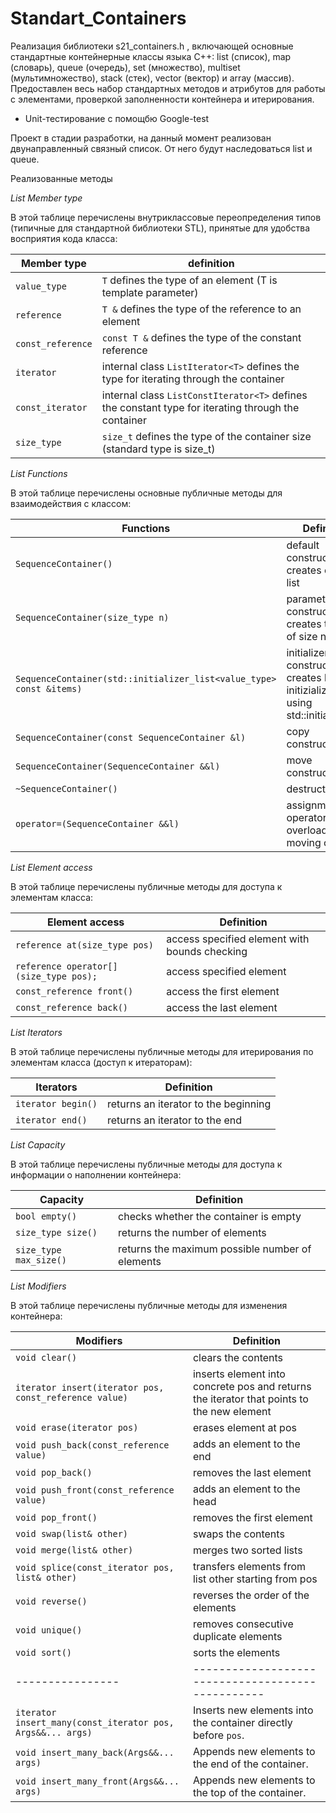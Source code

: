 # Standart_Containers

Реализация библиотеки s21_containers.h , включающей основные стандартные контейнерные классы языка С++: list (список), map (словарь), queue (очередь), set (множество),  multiset (мультимножество), stack (стек), vector (вектор) и array (массив). Предоставлен весь набор стандартных методов и атрибутов для работы с элементами, проверкой заполненности контейнера и итерирования. 
+ Unit-тестирование с помощбю Google-test

Проект в стадии разработки, на данный момент реализован двунаправленный связный список. От него будут наследоваться list и queue. 

  <summary>Реализованные методы</summary>

  

*List Member type*

В этой таблице перечислены внутриклассовые переопределения типов (типичные для стандартной библиотеки STL), принятые для удобства восприятия кода класса:

| Member type            | definition                                                                             |
|------------------------|----------------------------------------------------------------------------------------|
| `value_type`             | `T` defines the type of an element (T is template parameter)                                  |
| `reference`              | `T &` defines the type of the reference to an element                                                             |
| `const_reference`        | `const T &` defines the type of the constant reference                                         |
| `iterator`               | internal class `ListIterator<T>` defines the type for iterating through the container                                                 |
| `const_iterator`         | internal class `ListConstIterator<T>` defines the constant type for iterating through the container                                           |
| `size_type`              | `size_t` defines the type of the container size (standard type is size_t) |

*List Functions*

В этой таблице перечислены основные публичные методы для взаимодействия с классом:

| Functions      | Definition                                      |
|----------------|-------------------------------------------------|
| `SequenceContainer()`  | default constructor, creates empty list                                  |
| `SequenceContainer(size_type n)`  | parameterized constructor, creates the list of size n                                 |
| `SequenceContainer(std::initializer_list<value_type> const &items)`  | initializer list constructor, creates list initizialized using std::initializer_list<T>    |
| `SequenceContainer(const SequenceContainer &l)`  | copy constructor  |
| `SequenceContainer(SequenceContainer &&l)`  | move constructor  |
| `~SequenceContainer()`  | destructor  |
| `operator=(SequenceContainer &&l)`      | assignment operator overload for moving object                                |

*List Element access*

В этой таблице перечислены публичные методы для доступа к элементам класса:

| Element access | Definition                                      |
|----------------|-------------------------------------------------|
| `reference at(size_type pos)`                     | access specified element with bounds checking                                          |
| `reference operator[](size_type pos);`             | access specified element                                                               |
| `const_reference front()`          | access the first element                        |
| `const_reference back()`           | access the last element                         |

*List Iterators*

В этой таблице перечислены публичные методы для итерирования по элементам класса (доступ к итераторам):

| Iterators      | Definition                                      |
|----------------|-------------------------------------------------|
| `iterator begin()`    | returns an iterator to the beginning            |
| `iterator end()`        | returns an iterator to the end                  |

*List Capacity*

В этой таблице перечислены публичные методы для доступа к информации о наполнении контейнера:

| Capacity       | Definition                                      |
|----------------|-------------------------------------------------|
| `bool empty()`          | checks whether the container is empty           |
| `size_type size()`           | returns the number of elements                  |
| `size_type max_size()`       | returns the maximum possible number of elements |

*List Modifiers*

В этой таблице перечислены публичные методы для изменения контейнера:

| Modifiers      | Definition                                      |
|----------------|-------------------------------------------------|
| `void clear()`          | clears the contents                             |
| `iterator insert(iterator pos, const_reference value)`         | inserts element into concrete pos and returns the iterator that points to the new element     |
| `void erase(iterator pos)`          | erases element at pos                                 |
| `void push_back(const_reference value)`      | adds an element to the end                      |
| `void pop_back()`   | removes the last element        |
| `void push_front(const_reference value)`      | adds an element to the head                      |
| `void pop_front()`   | removes the first element        |
| `void swap(list& other)`                   | swaps the contents                                                                     |
| `void merge(list& other)`                   | merges two sorted lists                                                                      |
| `void splice(const_iterator pos, list& other)`                   | transfers elements from list other starting from pos             |
| `void reverse()`                   | reverses the order of the elements              |
| `void unique()`                   | removes consecutive duplicate elements               |
| `void sort()`                   | sorts the elements                || Modifiers      | Definition                                      | Containers |
|----------------|-------------------------------------------------| -------------------------------------------|
| `iterator insert_many(const_iterator pos, Args&&... args)`          | Inserts new elements into the container directly before `pos`.  |
| `void insert_many_back(Args&&... args)`          | Appends new elements to the end of the container.  |
| `void insert_many_front(Args&&... args)`          | Appends new elements to the top of the container.  |

</details>




